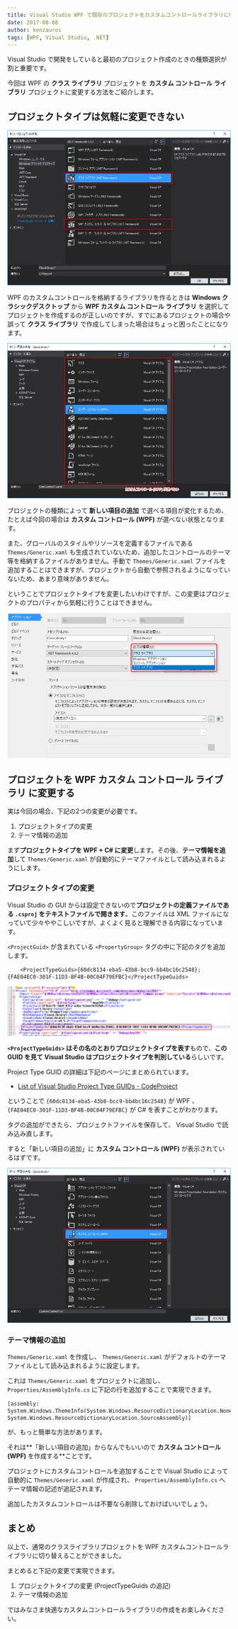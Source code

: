 ```yaml
---
title: Visual Studio WPF で既存のプロジェクトをカスタムコントロールライブラリに切り替える
date: 2017-08-08
author: kenzauros
tags: [WPF, Visual Studio, .NET]
---
```


Visual Studio で開発をしていると最初のプロジェクト作成のときの種類選択が割と重要です。

今回は WPF の **クラス ライブラリ** プロジェクトを **カスタム コントロール ライブラリ** プロジェクトに変更する方法をご紹介します。

## プロジェクトタイプは気軽に変更できない

![](images/convert-project-to-wpf-custom-control-library-1.png)

WPF のカスタムコントロールを格納するライブラリを作るときは **Windows クラシックデスクトップ** から **WPF カスタム コントロール ライブラリ** を選択してプロジェクトを作成するのが正しいのですが、すでにあるプロジェクトの場合や誤って **クラス ライブラリ** で作成してしまった場合はちょっと困ったことになります。

![](images/convert-project-to-wpf-custom-control-library-2.png)

プロジェクトの種類によって **新しい項目の追加** で選べる項目が変化するため、たとえば今回の場合は **カスタム コントロール (WPF)** が選べない状態となります。

また、グローバルのスタイルやリソースを定義するファイルである `Themes/Generic.xaml` も生成されていないため、追加したコントロールのテーマ等を格納するファイルがありません。手動で `Themes/Generic.xaml` ファイルを追加することはできますが、プロジェクトから自動で参照されるようになっていないため、あまり意味がありません。

ということでプロジェクトタイプを変更したいわけですが、この変更はプロジェクトのプロパティから気軽に行うことはできません。

![](images/convert-project-to-wpf-custom-control-library-3.png)

## プロジェクトを WPF カスタム コントロール ライブラリ に変更する

実は今回の場合、下記の2つの変更が必要です。

1. プロジェクトタイプの変更
2. テーマ情報の追加

まず**プロジェクトタイプを WPF + C# に変更**します。その後、**テーマ情報を追加**して `Themes/Generic.xaml` が自動的にテーマファイルとして読み込まれるようにします。

### プロジェクトタイプの変更

Visual Studio の GUI からは設定できないので**プロジェクトの定義ファイルである `.csproj` をテキストファイルで開きます**。このファイルは XML ファイルになっていて少々ややこしいですが、よくよく見ると理解できる内容になっています。

`<ProjectGuid>` が含まれている `<PropertyGroup>` タグの中に下記のタグを追加します。

```
    <ProjectTypeGuids>{60dc8134-eba5-43b8-bcc9-bb4bc16c2548};{FAE04EC0-301F-11D3-BF4B-00C04F79EFBC}</ProjectTypeGuids>
```

![](images/convert-project-to-wpf-custom-control-library-4.png)

**`<ProjectTypeGuids>` はその名のとおりプロジェクトタイプを表す**もので、**この GUID を見て Visual Studio はプロジェクトタイプを判別している**らしいです。

Project Type GUID の詳細は下記のページにまとめられています。

* [List of Visual Studio Project Type GUIDs - CodeProject](https://www.codeproject.com/Reference/720512/List-of-Visual-Studio-Project-Type-GUIDs)

ということで `{60dc8134-eba5-43b8-bcc9-bb4bc16c2548}` が WPF 、 `{FAE04EC0-301F-11D3-BF4B-00C04F79EFBC}` が C# を表すことがわかります。

タグの追加ができたら、プロジェクトファイルを保存して、 Visual Studio で読み込み直します。

すると「新しい項目の追加」に **カスタム コントロール (WPF)** が表示されているはずです。

![](images/convert-project-to-wpf-custom-control-library-5.png)

### テーマ情報の追加

`Themes/Generic.xaml` を作成し、 `Themes/Generic.xaml` がデフォルトのテーマファイルとして読み込まれるように設定します。

これは `Themes/Generic.xaml` をプロジェクトに追加し、 `Properties/AssemblyInfo.cs` に下記の行を追加することで実現できます。

```
[assembly: System.Windows.ThemeInfo(System.Windows.ResourceDictionaryLocation.None, System.Windows.ResourceDictionaryLocation.SourceAssembly)]
```

が、もっと簡単な方法があります。

それは**「新しい項目の追加」からなんでもいいので **カスタム コントロール (WPF)** を作成する**ことです。

プロジェクトにカスタムコントロールを追加することで Visual Studio によって自動的に `Themes/Generic.xaml` が作成され、 `Properties/AssemblyInfo.cs` へテーマ情報の記述が追記されます。

追加したカスタムコントロールは不要なら削除しておけばいいでしょう。

## まとめ

以上で、通常のクラスライブラリプロジェクトを WPF カスタムコントロールライブラリに切り替えることができました。

まとめると下記の変更で実現できます。

1. プロジェクトタイプの変更 (ProjectTypeGuids の追記)
1. テーマ情報の追加

ではみなさま快適なカスタムコントロールライブラリの作成をお楽しみください。